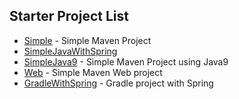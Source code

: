 ## Starter Project List
* [Simple](Simple) - Simple Maven Project
* [SimpleJavaWithSpring](SimpleJavaWithSpring)
* [SimpleJava9](SimpleJava9) - Simple Maven Project using Java9
* [Web](Web) - Simple Maven Web project
* [GradleWithSpring](GradleWithSpring) - Gradle project with Spring

